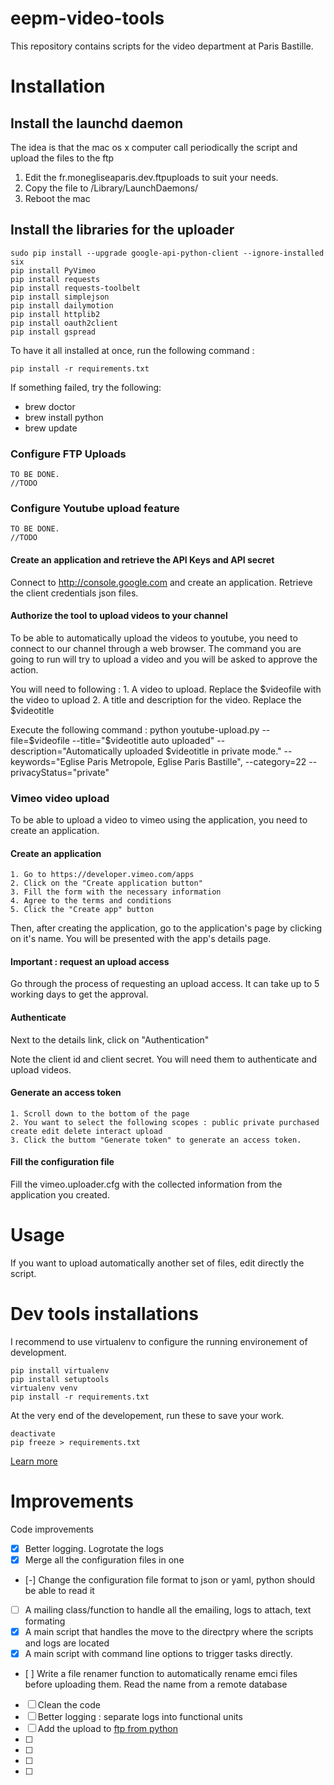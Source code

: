 # eepm-video-tools
This repository contains scripts for the video department at Paris Bastille.

# Installation

## Install the launchd daemon
The idea is that the mac os x computer call periodically the script and upload the files to the ftp

 1. Edit the fr.monegliseaparis.dev.ftpuploads to suit your needs.
 2. Copy the file to /Library/LaunchDaemons/
 3. Reboot the mac

## Install the libraries for the uploader

	sudo pip install --upgrade google-api-python-client --ignore-installed six 
	pip install PyVimeo
	pip install requests
	pip install requests-toolbelt
	pip install simplejson
	pip install dailymotion
	pip install httplib2
	pip install oauth2client
	pip install gspread

To have it all installed at once, run the following command : 

	pip install -r requirements.txt

If something failed, try the following:
 * brew doctor
 * brew install python
 * brew update

### Configure FTP Uploads

	TO BE DONE.
	//TODO

### Configure Youtube upload feature

	TO BE DONE.
	//TODO

#### Create an application and retrieve the API Keys and API secret

Connect to http://console.google.com and create an application.
Retrieve the client credentials json files.


#### Authorize the tool to upload videos to your channel

To be able to automatically upload the videos to youtube, you need to connect to our channel through a web browser.
The command you are going to run will try to upload a video and you will be asked to approve the action.

You will need to following :
	1. A video to upload. Replace the $videofile with the video to upload
	2. A title and description for the video. Replace the $videotitle


Execute the following command : 
	python youtube-upload.py --file=$videofile --title="$videotitle auto uploaded" --description="Automatically uploaded $videotitle in private mode." --keywords="Eglise Paris Metropole, Eglise Paris Bastille", --category=22 --privacyStatus="private"

### Vimeo video upload
To be able to upload a video to vimeo using the application, you need to create an application.

#### Create an application

	1. Go to https://developer.vimeo.com/apps
	2. Click on the "Create application button"
	3. Fill the form with the necessary information
	4. Agree to the terms and conditions
	5. Click the "Create app" button

Then, after creating the application, go to the application's page by clicking on it's name. You will be presented with the app's details page.


#### Important : request an upload access

Go through the process of requesting an upload access. It can take up to 5 working days to get the approval.

#### Authenticate

Next to the details link, click on "Authentication"

Note the client id and client secret. You will need them to authenticate and upload videos.

#### Generate an access token

	1. Scroll down to the bottom of the page
	2. You want to select the following scopes : public private purchased create edit delete interact upload
	3. Click the buttom "Generate token" to generate an access token.

#### Fill the configuration file
Fill the vimeo.uploader.cfg with the collected information from the application you created.

# Usage

If you want to upload automatically another set of files, edit directly the script.


# Dev tools installations

I recommend to use virtualenv to configure the running environement of development.

    pip install virtualenv
    pip install setuptools
    virtualenv venv
    pip install -r requirements.txt

At the very end of the developement, run these to save your work.

    deactivate
    pip freeze > requirements.txt


[Learn more](http://docs.python-guide.org/en/latest/dev/virtualenvs/)

# Improvements

Code improvements

 - [X] Better logging. Logrotate the logs
 - [X] Merge all the configuration files in one
 - [-] Change the configuration file format to json or yaml, python should be able to read it
 - [ ] A mailing class/function to handle all the emailing, logs to attach, text formating
 - [X] A main script that handles the move to the directpry where the scripts and logs are located
 - [X] A main script with command line options to trigger tasks directly.
 - [ ] Write a file renamer function to automatically rename emci files before uploading them. Read the name from a remote database
 - [ ] Clean the code
 - [ ] Better logging : separate logs into functional units 
 - [ ] Add the upload to [ftp from python](https://gist.github.com/rms1000watt/3677cf3f29b2102c6fd03a018dcd333e)
 - [ ] 
 - [ ] 
 - [ ] 
 - [ ] 
